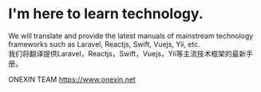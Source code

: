 # I'm here to learn technology.
We will translate and provide the latest manuals of mainstream technology frameworks such as Laravel, Reactjs, Swift, Vuejs, Yii, etc.  
我们将翻译提供Laravel，Reactjs，Swift，Vuejs，Yii等主流技术框架的最新手册。

ONEXIN TEAM
https://www.onexin.net
